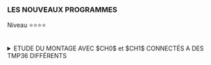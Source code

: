 ### LES NOUVEAUX PROGRAMMES
Niveau ⭐⭐⭐⭐
<br><br>

<details>
   <summary>ETUDE DU MONTAGE AVEC $CH0$ et  $CH1$ CONNECTÉS A DES TMP36 DIFFÉRENTS</summary><br>

><details>
>  <summary><b>But de ce montage.</b></summary><br>
>
>- Ce montage permet d'observer le comportement du **MCP3002** en mode $différentiel$ et $asymétrique$.<br><br>
>   - A température constantes quelles mesures obtient on pour chaque TMP36?<br><br>
>   - A température variable quelles sont les constantes de temps obtenues?
></details>
>
><details>
>  <summary><b>Cas à température constante.</b></summary><br>
>   - A développer.
></details>   
>
><details>
>   <summary><b>Cas à température Variable.</b></summary><br>
>
>><details>
>>   <summary><b>Principe.</b></summary><br>
>>
>>-   Nous allons reprendre exactement ce qui a été fait dans le T.P de niveau ⭐⭐⭐ dans le cas de la température variable.<br>
>>    La différence tient au fait que chaque mesure sera réalisée "***simultanément***" en mode $Asymétrique$ et $Différentiel$.<br>
>>    Ainsi dans le T.P de niveau ⭐⭐⭐⭐ :<br>
>>
>>     -   Nous prendrons le TMP36 du canal $0$ comme référence de température (quasi constante).<br>
>>     -   Nous ferons évoluer uniquement la température du TMP36 du canal $1$.<br><br>
>>
>>-   A partir des mesures :<br>
>>
>>     -   Nous modéliserons le comportement du TMP36.<br>
>>     -   Nous déterminerons le temps de réponse thermique du TMP36.<br>
>>     -   Nous vérifierons s'il y a divergence entre le mode $asymétrique$ et le mode $différentiel$.<br><br>
>>
>>-  Les mesures se déroulerons de la façon suivante :<br>
>>
>>    -   Phase $1$ : ***montée en température*** : <br>
>>       -1    On laisse les deux $TMP36$ se stabiliser en température.<br>
>>       -2    On lance le programme de mesure.<br>
>>       -3    On chauffe avec les doigts le $TMP36$ connecté sur le canal ***CH1***.<br>
>>       -4    Au bout de 15 secondes le programme affiche un message indiquant que l'on passe en mode refroidissement.<br>
>>
>>    -   Phase $2$ : ***refroidissement*** : <br>
>>       -5 On relache le $TMP36$$<br>
>>       -6 Au bout de 70 secondes le programme affiche un message de fin de mesures.<br>
>>
>>    -   Phase $3$ : ***enregistrement des résultats*** : <br>
>>       -7 Les mesures de la phase 1 sont copiées dans **mesure_rise.txt** du répertoire courant.<br>
>>       -8 Les mesures de la phase 2 sont copiées dans **mesure_cooling.txt** du répertoire courant.<br> 
>></details>   
>>
>><details>
>>   <summary><b>Mise en oeuvre.</b></summary><br>
>>
>>><details>
>>>   <summary><b>Précautions au moment de l'obtention des mesures.</b></summary><br>
>>>  L'expérience, et la mise au point ont montré que :<br>
>>>
>>>- Lors de la phase de montée en température il faudra absolument éviter de toucher le TMP36 de référence.<br>
>>>
>>>- Il faut faire le maximum de mesure dans le temps imparti, et réduire au maximum le temps de digitalisation.<br>
>>>     - Le temps choisi entre deux mesures est de $50$ $ms$.<br>
>>>     - La fréquence d'horloge ***SPI*** choisie est de $4$ $KHz$.<br>
>>>
>>>- Le code n'étant pas compilé, celui-ci doit être le plus efficace possible.<br>
>>>     - Code minimaliste.<br>
>>>     - Pas d'affichage des résultats à l'écran au fils des mesures.<br>
>>>     - Pas d'enregistrement des résultats de mesures dans un fichier au fils des mesures. <br>
>>></details>
>>>
>>><details>
>>>   <summary><b>Quelles sont les mesures? .</b></summary><br>
>>>
>>>- Du fait que la mesure de température est calculée à partir de la digitalisation fournie par le MCP3002<br>
>>>  il n'est pas nécessaire de mémoriser les températures ( float ) mais uniquement le code de digitalisation ( octet )<br>
>>>  (ici le préfix $Dig$ signifie $Digitalisation$)<br>
>>>
>>>     - Le code doit mémoriser la référence temporelle associée issue de l'horloge système. <br>
>>>     - Le code doit mémoriser les valeurs $Dig_{0}$ et $Dig_{1}$ obtenues respectivement sur ***CH0*** et ***CH1*** du **MCP3002**.<br>
>>>     - Le code doit mémoriser les valeurs $Dig_{Diff0}$ obtenue respectivement sur ***CH+*** et ***CH-*** du **MCP3002**.<br>
>>>     - Le code doit mémoriser les valeurs $Dig_{Diff1}$ obtenue respectivement sur ***CH-*** et ***CH+*** du **MCP3002**.<br>
>>>
>>>- Chaque mesure correspondra à 4 numérisations faites dans l'ordre suivant :<br>
>>>    - digitalisation asymétrique sur $CH1$<br> 
>>>    - digitalisation différentielle sur $CH0+$.<br>
>>>    - digitalisation différentielle sur $CH1+$.<br>
>>>    - digitalisation asymétrique sur $CH0$<br>
>>></details>
>>>
>>><details>
>>>   <summary><b>Quelles sont les champs des fichiers de sortie? .</b></summary><br>
>>>
>>>-  Sachant que les données seront traitées dans un tableur (Excel), à chaque mesure nous aurons :<br>
>>>
>>>    -  <b><ins>5 champs de données : </ins></b> (rang, libellé)<br>
>>>       - 1 <b>time</b> : La référence temporel de la mesure. Entre chaque mesure s'écoulera un délais de 50 ms environ.<br>
>>>       - 3 <b>Dig_0</b> : La digitalisation $Dig_{0}$ du canal $0$ en mode asymétrique.<br>
>>>       - 4 <b>Dig_1</b> : La digitalisation $Dig_{1}$ du canal $1$ en mode asymétrique.<br>
>>>       - 8 <b>Dig_Diff0</b> : La digitalisation $Dig_{Diff0}$ du canal $CH0+$ en mode différentiel.<br>
>>>       - 9 <b>Dig_Diff1</b> : La digitalisation $Dig_{Diff1} du canal $CH1+$ en mode différentiel.<br>      
>>>
>>>    -  <b><ins>6 champs de calcul : </ins></b>(rang, libellé)<br>
>>>       - 2 <b>time_D</b> : La référence temporelle après un décalge temporel pour éliminer les premières mesures.<br>
>>>       - 5 <b>Delta</b> : pour le calcul de  $Dig_{1} - Dig_{0}$.<br>
>>>       - 6 <b>Model_Asym</b> : pour le calcul du model en mode asymétrique.<br>
>>>       - 7 <b>Ecart</b>: pour le calcul des moindres carrés.<br> 
>>>       - 10 <b>Model_Diff</b> : pour le calcul du model en mode différentiel<br>
>>>       - 11 <b>Ecart</b> : pour le calcul des moindres carrés.<br> 
>>>
>>>   - Tous les champs seront séparés par le caractère virgule $,$<br>
>>></details>
>>>
>>><details>
>>>   <summary><b>Prétraitement des données avant l'interprétation des mesures.</b></summary><br>
>>>
>>>- Sachant que la digitalisation est à $\pm1$ bit il faudra ***normaliser/corriger*** les champs $Dig_{0}$ et $Dig_{1}$:<br><br>
>>>    - Si pour $t_{I} \in [t_{0},t_{FINAL}]$ $Dig_{0}(t_{I}) = M$  mais que $\exists$ quelques $t_{Q} \subset [t_{0},t_{FINAL}]$ tel que  $Dig_{0}(t_{Q}) = M\pm1$<br>
>>>          alors il faut corriger $Dig_{0}(t_{Q}) = M$.<br><br>
>>>     - Si pour $t_{I} \in [t_{a},t_{b}]$ $Dig_{1}(t_{I}) = N$  mais que $\exists$ quelques $t_{P} \subset [t_{a},t_{b}]$ tel que  $Dig_{1}(t_{P}) = N\pm1$<br>
>>>       alors il faut corriger $Dig_{1}(t_{P}) = N$.<br>
>>></details>
>>>
>>><details>
>>>   <summary><b>Modélisation thermique constructeur du TMP36.</b></summary><br>
>>>
>>>- Dans la documention constructeur du TMP36, au paragraphe ***THERMAL ENVIRONMENT EFFECTS*** (page 9) se trouve la modélisation thermique de ce composant.<br>
>>>  Il y est précisé également la définition du temps de réponse thermique :<br>
>>>
>>>````
>>>The thermal capacity of CC varies with the measurement medium because
>>>   it includes anything in direct contact with the package.
>>>In all practical cases, the thermal capacity of CC is the limiting factor
>>>   in the thermal response time of the sensor and can be represented 
>>>   by a single-pole RC time constant response.
>>>The thermal time constant of a temperature sensor is defined as the time required
>>>   for the sensor to reach 63.2% of the final value for a step change in the temperature.
>>>````
>>>
>>>````   
>>>La capacité thermique du CC varie en fonction du milieu physique où à lieu la mesure car
>>>   cela inclut tout ce qui est en contact direct avec le boitier.
>>>Dans tous les cas pratiques, la capacité thermique du CC est le facteur qui limite
>>>   le temps de réponse thermique du capteur. Ce phénomène peut être modélisé
>>>   par une équation différentielle à un pôle de type RC où RC est la constante de temps.
>>>La constante de temps thermique d'un capteur de température est définie comme le temps 
>>>   nécessaire au capteur pour atteindre 63,2 % de la valeur finale pour un
>>>   changement en échelon de la température.
>>>````
>>>
>>>
>>></details>   
>>>
>>><details>
>>>   <summary><b>Modélisation thermique adoptée.</b></summary><br>
>>>   
>>>- Pour la partie montée en température nous utiliserons le modèle :<br><br>
>>>  $N(t)=N_{Max}*(1-\exp(-\frac{t}{\tau}))$<br>
>>>
>>>  |Paramètre|Signification|
>>>  |---|---|
>>>  | $N(t)$ | Valeur digitale au temps $t$ avec $t \in [0, t_{Final}]$ |
>>>  | $N_{Max}$ | Valeur digitale maximal atteinte|   
>>>  | $\tau$ | temps de réponse thermique de montée en température recherché|
>>>  <br>
>>>   
>>>- Pour la partie de refroidissement nous utiliserons le modèle :<br><br>
>>>  $N(t)=N_{Max}*(-\exp(-\frac{t}{\tau}))$<br>
>>>
>>>  |Paramètre|Signification|
>>>  |---|---|
>>>  | $N_{t}$ | Valeur digitale au temps $t$ avec $t \in [0, t_{Final}]$ |   
>>>  |$N_{Max}$ | Valeur digitale maximal avant refroidissement|
>>>  |$\tau$ | temp de réponse thermique de refroidissement recherché|
>>></details>   
>>>
>>><details>
>>>   <summary><b>Exemple du contenu des fichiers de résultats.</b></summary><br>
>>>
>>>````
>>>==> mesure_rise.txt <==
>>>time,Dig_0,Dig_1,Delta,Dig_Diff0,Dig_Diff1
>>>0.00001,  224,  225,    1,    0,    0
>>>0.05396,  224,  225,    1,    0,    0
>>>0.10732,  224,  225,    1,    0,    0
>>>0.16067,  224,  224,    0,    0,    0
>>>0.21405,  224,  225,    1,    0,    0
>>> ........
>>>14.81087,  224,  251,   27,    0,   26
>>>14.86423,  224,  252,   28,    0,   26
>>>14.91757,  224,  252,   28,    0,   26
>>>14.97091,  224,  251,   27,    0,   26
>>>15.02426,  224,  252,   28,    0,   26
>>>
>>>==> mesure_cooling.txt <==
>>>time,Dig_0,Dig_1,Delta,Dig_Diff0,Dig_Diff1
>>>0.00001,  224,  249,   25,    0,   23
>>>0.05346,  224,  248,   24,    0,   24
>>>0.10702,  224,  249,   25,    0,   23
>>>0.16045,  224,  249,   25,    0,   23
>>>0.21248,  224,  248,   24,    0,   23
>>>  .........
>>>69.80008,  224,  227,    3,    0,    1
>>>69.85342,  224,  227,    3,    0,    2
>>>69.90678,  224,  227,    3,    0,    2
>>>69.96041,  224,  227,    3,    0,    1
>>>70.01459,  224,  227,    3,    0,    2
>>>````   
>>></details>
>> 
>></details>  
>>
>><details>
>>   <summary><b>Le code.</b></summary><br>
>>
>>````python
>>import spidev
>>import time
>>import io
>>
>>#Constants & parameters
>>CE0       = 0  #  CE0  of  RPiB3+ is connected on  CS of MCP3002
>>SPI_BUS_0 = 0  #  system device either /dev/spidev0.0  or  /dev/spidev0.1
>>
>>SPEED_STANDAR = 4000     # Hz
>>SPEED_FAST    = 4000     # Hz
>>REQUEST_CH0 = [ 0x60, 0x00 ] # query to obtain the digitalization voltage on CH0
>>REQUEST_CH1 = [ 0x70, 0x00 ] # query to obtain the digitalization voltage on CH1
>>REQUEST_DIFF_CH0 = [ 0x48, 0x00 ] # query to obtain the digitalization voltage on CH0 - CH1
>>REQUEST_DIFF_CH1 = [ 0x58, 0x00 ] # query to obtain the digitalization voltage diff  CH1 - CH0
>>
>>RESOLUTION    =  10             # bits
>>NB_OF_SAMPLES = 2**RESOLUTION
>>
>>TIME_PHASE_RISING  = 15.0       # second
>>TIME_PHASE_COOLING = 70.0       # second
>>WAITING_TIME       = 0.03416    # second to obtain 50  ms beetwen 2 maesures
>>TITLE              = "time,Dig_0,Dig_1,Delta,Dig_Diff0,Dig_Diff1\n"
>>NAME_FILE_RISE     = "./mesures_rise.txt" 
>>NAME_FILE_COOLING  = "./mesures_cooling.txt"
>>
>># Create instance
>>spi = spidev.SpiDev()
>>
>># Open /dev/spidev0.0  with   CE0 -> CS of MCP3002
>>spi.open( SPI_BUS_0, CE0 )
>>
>># Return the digitalized differential value from chanels of MCP3002 
>>def get_digitalValue( request, speed ):
>>  demande = request[:]
>>  reponse =  spi.xfer2( demande , speed)
>>  return (reponse[0] <<8 | reponse[1])
>>
>>
>>#---------------------
>># MAIN MAIN MAIN MAIN
>>#---------------------
>>
>>print(f"\n START TEMPERATURE RISE PHASE (touch the TMP36 {TIME_PHASE_RISING} seconds)\n")
>>
>>list_mesures_up = []    # List containing all the measurements
>>ti = 0                  # Time reference of the ith measure
>>to = time.time()        # Time reference for starting measurements
>>while True:
>>  
>>  ti = time.time() - to
>>
>>  digitalValue_CH1 = get_digitalValue( REQUEST_CH1,  SPEED_FAST )
>>  digitalDiffValue_CH0 = get_digitalValue( REQUEST_DIFF_CH0,  SPEED_FAST )
>>  digitalDiffValue_CH1 = get_digitalValue( REQUEST_DIFF_CH1,  SPEED_FAST )
>>  digitalValue_CH0 = get_digitalValue( REQUEST_CH0,  SPEED_FAST )
>>
>>  list_mesures_up.append( [ti, digitalValue_CH0, digitalValue_CH1, digitalDiffValue_CH0, digitalDiffValue_CH1])
>>  
>>  time.sleep(WAITING_TIME) 
>>  
>>  if ti > TIME_PHASE_RISING:
>>    break
>>
>>
>>print(f"\n START COOLING PHASE (no longer touches the TMP36 {TIME_PHASE_COOLING} seconds)\n")
>>time.sleep(3) # perator response
>>
>>list_mesures_down = []  # List containing all the measurements
>>tj = 0                  # Time reference of the jth measure
>>to = time.time()        # Time reference for starting measurements
>>while True:
>>
>>  tj = time.time() - to
>>
>>  digitalValue_CH1 = get_digitalValue( REQUEST_CH1,  SPEED_FAST )
>>  digitalDiffValue_CH0 = get_digitalValue( REQUEST_DIFF_CH0,  SPEED_FAST )
>>  digitalDiffValue_CH1 = get_digitalValue( REQUEST_DIFF_CH1,  SPEED_FAST )
>>  digitalValue_CH0 = get_digitalValue( REQUEST_CH0,  SPEED_FAST )
>>
>>  list_mesures_down.append( [tj, digitalValue_CH0, digitalValue_CH1, digitalDiffValue_CH0, digitalDiffValue_CH1])
>>
>>  time.sleep(WAITING_TIME)
>>
>>  if  tj > TIME_PHASE_COOLING:
>>     break 
>>
>>
>>print("\n MEASURES DONE \n")
>>print(" START MAKE OUTPUT FILES\n")
>>
>># Create output file  rise
>>out_file = io.open( NAME_FILE_RISE, "w")
>>out_file.write(TITLE)
>>
>>for mesure in list_mesures_up : 
>>  out_file.write(f"{mesure[0]:6.5f},{mesure[1]:5},{mesure[2]:5},{mesure[2]-mesure[1]:5},{mesure[3]:5},{mesure[4]:5}\n")
>>out_file.close() 
>>
>># Create output file cooling 
>>out_file = io.open( NAME_FILE_COOLING, "w")
>>out_file.write(TITLE)
>>
>>for mesure in list_mesures_down :
>>  out_file.write(f"{mesure[0]:6.5f},{mesure[1]:5},{mesure[2]:5},{mesure[2]-mesure[1]:5},{mesure[3]:5},{mesure[4]:5}\n")
>>out_file.close()
>>
>>print(" FINISH \n")
>>````
>></details>
>>
>>
>><details>
>>   <summary><b>Traitement des données</b></summary>
>>
>>- Les données seront traitée sous ***Excel***.<br>
>>   - [Traitement de la phase de monté en température](https://github.com/Dmtmgrls/RPi_spi_mcp3002/blob/main/Documents/FR/STEP_4/FR_EXCEL_WARM_UP.md) .<br>
>>   - [Traitement de la phase de refroidissement](https://github.com/Dmtmgrls/RPi_spi_mcp3002/blob/main/Documents/FR/STEP_4/FR_EXCEL_COOLING.md).<br><br>
>>
>>- On peut déjà donné un exemple de traitement correspondant à la phase de monté en température :<br><br>
>>
>>    - En bleu les mesures du $Gap(t_{i})=Dig1(t_{i})-Dig0(t_{i})$  exprimée en bits.<br>
>>    - En rouge la fonction $y_{Model}(t)=N*(1-(\exp(-\frac{t}{\tau}))$ de la modélisation. Avec $N=22$ bits, et $\tau=3,1255$)
>>    - Le carré vert correspond à $y(\tau)=63,2$ % de $N$ soit $14$ bits.<br><br>
>> 
>> ![](https://github.com/Dmtmgrls/RPi_spi_mcp3002/blob/main/Documents/PICTURES/level3_ch0ch1_disconnected_test_2.png)
>>
>></details> 
>>
>><details>
>>   <summary><b>Conclusion</b></summary>
>>
>>- ***Reproductibilité des mesures***<br>
>>
>>   - La phase de monté en température est très dépendante de la façon dont on tient le capteur de température.<br>
>>     Après de nombreux essais, la valeur de $\tau = 3,7$ s trouvée initialement varie entre $2,8$ et $4,2$ secondes.<br>
>>     Soit une ereur de $\pm20$%<br><br>
>>
>>   - La phase de refroidissement ne dépend plus de la façon de tenir le TMP36.<br>
>>     Après de nombreux essais, la valeur de $\tau = 23$ s trouvée initialement varie entre $18,5$ et $23$ secondes.<br>
>>     Soit une erreur de $\pm10$%<br><br>
>>
>>- ***Pourquoi les valeurs de*** $\tau$ ***sont différentes entre les deux phases.***<br>
>>   - Le constructeur indique que thermiquement son composant peut être modélisé par une fonction de transfert à $deux$ $pôles$.<br>
>>     Mais en fait cela peut se ramener à une fonction de transfert à seul pôle qui correspond au comportement thermique du boitier.<br>
>>   - Donc selon la qualité du contact thermique entre la source chaude/froide et le boitier, les conditions ne sont pas les mêmes.
>>     D'aileurs les courbes de mesure du constructeur indique les conditions de mesure : 
>>       - Bain d'huile.
>>       - Radiateur monté sur le TMP36.
>>       - Refroidissement avec souflage d'air.<br>
>>
>>- ***Les précaution d'utilisation du TMP36.***
>>   - Ce composant ne pourra pas mesurer des variation de température trop rapide.<br>
>>     Il sera idéal pour mesurer la température d'un logement par exemple.<br>
>>
>>- ***Critique de cette méthode de mesure.***
>>    - Nous avons réalisé un calcul sur des tensions numérisées.<br>
>>      Ce qui a doublé l'erreurs dues au pas denumérisation ( $\pm2$ bits)<br>
>>
>>- ***Solution.***
>>    - le MCP3002 à la posibilité de mesurer des grandeurs de façon différentielle.<br>
>>      La numérisation se fait directement sur le signal analogique ($Canal_{1} - Canal_{0}$).<br>
>>      Il n'y a plus de calcul à faire, et l'erreur due à la numérisation reste à  $\pm1$ bits.<br>
>>      C'est l'objet du T.P. de niveau ⭐⭐⭐⭐
>></details> 
></details>

</details>
